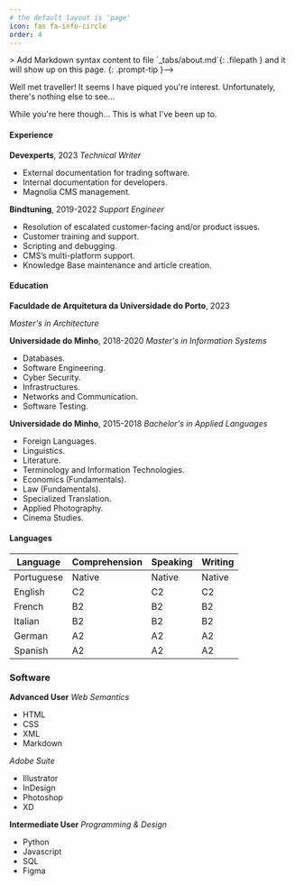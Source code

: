 ```yaml
---
# the default layout is 'page'
icon: fas fa-info-circle
order: 4
---
```


<!-->> Add Markdown syntax content to file `_tabs/about.md`{: .filepath } and it will show up on this page.
{: .prompt-tip }-->

Well met traveller! It seems I have piqued you're interest. Unfortunately, there's nothing else to see...

While you're here though... This is what I've been up to.

#### Experience

**Devexperts**, 2023
*Technical Writer*
- External documentation for trading software.
- Internal documentation for developers.
- Magnolia CMS management.

**Bindtuning**, 2019-2022
*Support Engineer*
- Resolution of escalated customer-facing and/or product issues.
- Customer training and support.
- Scripting and debugging.
- CMS’s multi-platform support.
- Knowledge Base maintenance and article creation.
 
#### Education 

**Faculdade de Arquitetura da Universidade do Porto**, 2023  

*Master's in Architecture*

**Universidade do Minho**, 2018-2020
*Master's in Information Systems*
- Databases.
- Software Engineering.
- Cyber Security.
- Infrastructures.
- Networks and Communication.
- Software Testing.

**Universidade do Minho**, 2015-2018
*Bachelor's in Applied Languages*
- Foreign Languages.
- Linguistics.
- Literature.
- Terminology and Information Technologies.
- Economics (Fundamentals).
- Law (Fundamentals).
- Specialized Translation.
- Applied Photography.
- Cinema Studies.

#### Languages

| Language   | Comprehension | Speaking | Writing |
|------------|---------------|----------|---------|
| Portuguese | Native        | Native   | Native  |
| English    | C2            | C2       | C2      |
| French     | B2            | B2       | B2      |
| Italian    | B2            | B2       | B2      |
| German     | A2            | A2       | A2      |
| Spanish    | A2            | A2       | A2      |

### Software

**Advanced User**
*Web Semantics*
 - HTML
 - CSS
 - XML
 - Markdown

*Adobe Suite*
- Illustrator
- InDesign
- Photoshop
- XD

**Intermediate User** 
*Programming & Design*
- Python
- Javascript
- SQL
- Figma


